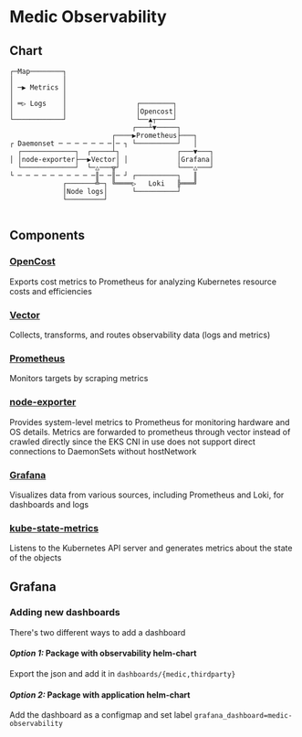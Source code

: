 # Medic Observability

## Chart
```
┌─Map────────┐
│            │
│ ─▶ Metrics │
│            │
│ ═▷ Logs    │                 ┌────────┐
│            │                 │Opencost│
└────────────┘                 └──▲┬────┘
                              ┌───┴▼─────┐
                         ┌────▶Prometheus├───┐
┌ Daemonset ─ ─ ─ ─ ─ ─ ─│─ ┐ └──────────┘   │
  ┌─────────────┐  ┌─────┴┐              ┌───▼───┐
│ │node-exporter├──▶Vector│ │            │Grafana│
  └─────────────┘  └─△───╦┘              └───△───┘
└ ─ ─ ─ ─ ─ ─ ─ ─ ─ ─║─ ─║─ ┘ ┌──────────┐   ║
             ┌───────╩─┐ ╚════▷   Loki   ╠═══╝
             │Node logs│      └──────────┘    
             └─────────┘   
                          
```

## Components

### [OpenCost](https://www.opencost.io/)
Exports cost metrics to Prometheus for analyzing Kubernetes resource costs and efficiencies
### [Vector](https://vector.dev/)
Collects, transforms, and routes observability data (logs and metrics)
### [Prometheus](https://prometheus.io/docs/introduction/overview/)
Monitors targets by scraping metrics
### [node-exporter](https://github.com/prometheus/node_exporter)
Provides system-level metrics to Prometheus for monitoring hardware and OS details.
Metrics are forwarded to prometheus through vector instead of crawled directly since the EKS CNI in use does not support direct connections to DaemonSets without hostNetwork
### [Grafana](https://grafana.com/)
Visualizes data from various sources, including Prometheus and Loki, for dashboards and logs
### [kube-state-metrics](https://github.com/kubernetes/kube-state-metrics)
Listens to the Kubernetes API server and generates metrics about the state of the objects

## Grafana
### Adding new dashboards
There's two different ways to add a dashboard
#### _Option 1:_ Package with observability helm-chart
Export the json and add it in `dashboards/{medic,thirdparty}`
#### _Option 2:_ Package with application helm-chart
Add the dashboard as a configmap and set label `grafana_dashboard=medic-observability`

